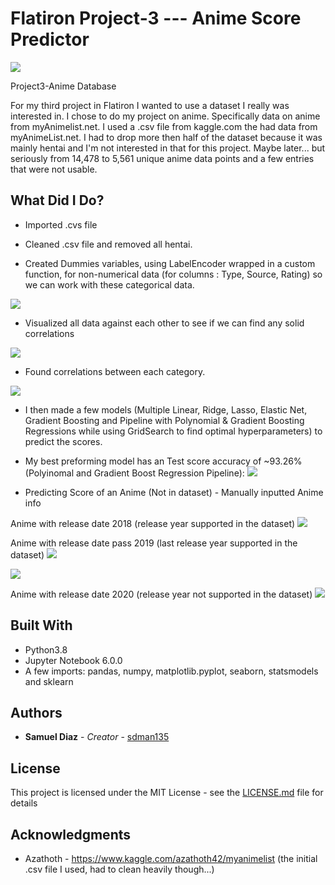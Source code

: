 # Flatiron Project-3 --- Anime Score Predictor
![](images/dataset-cover.png)

Project3-Anime Database

For my third project in Flatiron I wanted to use a dataset I really was interested in. I chose to do my project on anime. Specifically  data on anime from myAnimelist.net. I used a .csv file from kaggle.com the had data from myAnimeList.net. I had to drop more then half of the dataset because it was mainly hentai and I'm not interested in that for this project. Maybe later... but seriously from 14,478 to 5,561 unique anime data points and a few entries that were not usable.

## What Did I Do?

* Imported .cvs file

* Cleaned .csv file and removed all hentai.

* Created Dummies variables, using LabelEncoder wrapped in a custom function, for non-numerical data (for columns : Type, Source, Rating) so we can work with these categorical data.

![](images/LabelEncoder.JPG)

* Visualized all data against each other to see if we can find any solid correlations

![](images/pairplotAnime.csv.jpg)

* Found correlations between each category.

![](images/Corr.heatmap.png)

* I then made a few models (Multiple Linear, Ridge, Lasso, Elastic Net, Gradient Boosting and Pipeline with Polynomial & Gradient Boosting Regressions while using GridSearch to find optimal hyperparameters) to predict the scores.

- My best preforming model has an Test score accuracy of ~93.26% (Polyinomal and Gradient Boost Regression Pipeline): 
![](images/Grid_Poly.JPG)

* Predicting Score of an Anime (Not in dataset) - Manually inputted Anime info

Anime with release date 2018 (release year supported in the dataset)
![](images/Predict_example_1.JPG)

Anime with release date pass 2019 (last release year supported in the dataset)
![](images/Predict_example.JPG)

![](images/Predict_example_2.JPG)

Anime with release date 2020 (release year not supported in the dataset)
![](images/Predict_example_3.JPG)

## Built With

* Python3.8
* Jupyter Notebook 6.0.0
* A few imports: pandas, numpy, matplotlib.pyplot, seaborn, statsmodels and sklearn


## Authors

* **Samuel Diaz** - *Creator* - [sdman135](https://github.com/sdman135/)

## License

This project is licensed under the MIT License - see the [LICENSE.md](LICENSE.md) file for details

## Acknowledgments

* Azathoth - https://www.kaggle.com/azathoth42/myanimelist (the initial .csv file I used, had to clean heavily though...)
